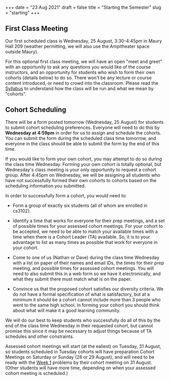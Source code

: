 +++
date = "23 Aug 2021"
draft = false
title = "Starting the Semester"
slug = "starting"
+++
 
## First Class Meeting

Our first scheduled class is Wednesday, 25 August, 3:30-4:45pm in
Maury Hall 209 (weather permitting, we will also use the Ampitheater
space outside Maury). 

For this optional first class meeting, we will have an open "meet and
greet" with an opportunity to ask any questions you would like of the
course instructors, and an opportunity for students who wish to form
their own cohorts (details below) to do so. There won't be any lecture
or course content introduced, or need to crowd into the classroom.
Please read the [Syllabus](/syllabus) to understand how the class will
be run and what we mean by "cohorts".

## Cohort Scheduling

There will be a form posted tomorrow (Wednesday, 25 August) for
students to submit cohort scheduling preferences. Everyone will need
to do this by **Wednesday at 4:59pm** in order for us to assign and
schedule the cohorts. You can submit the form during the scheduled
class time tomorrow, and everyone in the class should be able to
submit the form by the end of this time.

If you would like to form your own cohort, you may attempt to do so
during the class time Wednesday. Forming your own cohort is totally
optional, but Wednesday's class meeting is your only opportunity to
request a cohort group. After 4:45pm on Wednesday, we will be
assigning all students who have not successfully formed their own
cohorts to cohorts based on the scheduling information you submitted.

In order to successfully form a cohort, you would need to:

- Form a group of exactly six students (all of whom are enrolled in cs3102).

- Identify a time that works for everyone for their prep meetings, and
a set of possible times for your assessed cohort meetings. For your
cohort to be accepted, we need to be able to match your available
times with a time when there is a Cohort Leader (TA) available. So, it
is to your advantage to list as many times as possible that work for
everyone in your cohort.

- Come to one of us (Nathan or Dave) during the class time Wednesday
with a list on paper of their names and email IDs, the times for their
prep meeting, and possible times for assessed cohort meetings. You
will need to also submit this in a web form so we have it
electronically, and what they submit there must match what is on the
paper.

- Convince us that the proposed cohort satisfies our diversity
criteria. We do not have a formal specification of what is
satisfactory, but at a minimum it should be a cohort cannot include
more than 3 people who went to the same high school. In forming your
cohort you should think about what will make it a good learning
community. 

We will do our best to keep students who successfully do all of this
by the end of the class time Wednesday in their requested cohort, but
cannot promise this since it may be necessary to adjust things because
of TA schedules and other constraints.

Assessed cohort meetings will start (at the ealiest) on Tuesday, 31
August, so students scheduled in Tuesday cohorts will have preparation
Cohort Meetings on Saturday or Sunday (28 or 29 August), and will need
to be ready with the [Week 1](/week1) problems by their cohort meeting
on 31 August. (Other students will have more time, depending on when
your assessed cohort meeting is scheduled.)






